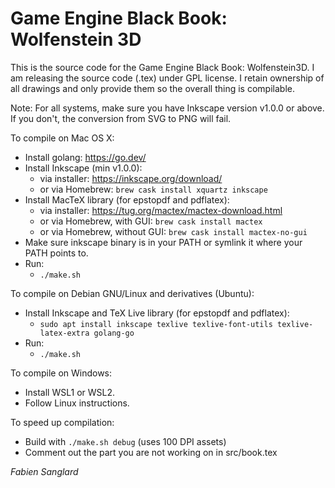 # Game Engine Black Book: Wolfenstein 3D
  
This is the source code for the Game Engine Black Book: Wolfenstein3D.
I am releasing the source code (.tex) under GPL license. I
retain ownership of all drawings and only provide them so the
overall thing is compilable.

Note: For all systems, make sure you have Inkscape version v1.0.0 or above.
If you don't, the conversion from SVG to PNG will fail.

To compile on Mac OS X:
 - Install golang: https://go.dev/
 - Install Inkscape (min v1.0.0):
    - via installer: https://inkscape.org/download/
    - or via Homebrew: `brew cask install xquartz inkscape`
 - Install MacTeX library (for epstopdf and pdflatex):
    - via installer: https://tug.org/mactex/mactex-download.html
    - or via Homebrew, with GUI:    `brew cask install mactex`
    - or via Homebrew, without GUI: `brew cask install mactex-no-gui`
 - Make sure inkscape binary is in your PATH or symlink it where your PATH points to.      
 - Run:
    - `./make.sh`

To compile on Debian GNU/Linux and derivatives (Ubuntu):
 - Install Inkscape and TeX Live library (for epstopdf and pdflatex):
    - `sudo apt install inkscape texlive texlive-font-utils texlive-latex-extra golang-go`
 - Run:
    - `./make.sh`

To compile on Windows:
 - Install WSL1 or WSL2.
 - Follow Linux instructions. 

To speed up compilation:
 - Build with `./make.sh debug` (uses 100 DPI assets)
 - Comment out the part you are not working on in src/book.tex

_Fabien Sanglard_

